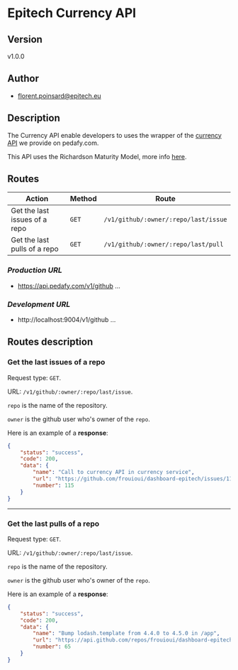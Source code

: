# **Epitech Currency API**

## **Version**

v1.0.0

## **Author**

- florent.poinsard@epitech.eu

## **Description**

The Currency API enable developers to uses the wrapper of the [currency API](https://exchangeratesapi.io) we provide on pedafy.com.

This API uses the Richardson Maturity Model, more info [here](https://martinfowler.com/articles/richardsonMaturityModel.html).

## **Routes**

| Action | Method | Route |
| ---- | ---- | ---- |
| Get the last issues of a repo | `GET` | `/v1/github/:owner/:repo/last/issue` |
| Get the last pulls of a repo | `GET` | `/v1/github/:owner/:repo/last/pull` |

### ***Production URL***

- https://api.pedafy.com/v1/github ...

### ***Development URL***

- http://localhost:9004/v1/github ...

## **Routes description**

### **Get the last issues of a repo**

Request type: `GET`.

URL: `/v1/github/:owner/:repo/last/issue`.

`repo` is the name of the repository.

`owner` is the github user who's owner of the `repo`.

Here is an example of a **response**:
```json
{
    "status": "success",
    "code": 200,
    "data": {
        "name": "Call to currency API in currency service",
        "url": "https://github.com/frouioui/dashboard-epitech/issues/115",
        "number": 115
    }
}
```

____
### **Get the last pulls of a repo**

Request type: `GET`.

URL: `/v1/github/:owner/:repo/last/issue`.

`repo` is the name of the repository.

`owner` is the github user who's owner of the `repo`.

Here is an example of a **response**:
```json
{
    "status": "success",
    "code": 200,
    "data": {
        "name": "Bump lodash.template from 4.4.0 to 4.5.0 in /app",
        "url": "https://api.github.com/repos/frouioui/dashboard-epitech/pulls/65",
        "number": 65
    }
}
```